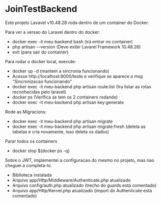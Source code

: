 # JoinTestBackend

Este projeto Lavavel v10.48.28 roda dentro de um container do Docker.

Para ver a versao do Laravel dentro do docker:
- docker exec -it meu-backend bash (irá entrar no container)
- php artisan --version (Deve exibir Lavarel Framework 10.48.28)
- exit (para sair do container)


Para rodar o docker local, execute:
- docker up -d (mantem a sincronia funcionando)
- Acesse http://localhost:8000/teste e verifique se aparece a msg "Sincronizacao funcionando"
- docker exec -it meu-backend php artisan route:list (Ira listar as rotas reconhecidas pelo laravel)
- docker ps (Verifica se tem os 2 containers rodando)
- docker exec -it meu-backend php artisan key:generate

Rode as Migracions:
- docker exec -it meu-backend php artisan migrate
- docker exec -it meu-backend php artisan migrate:fresh (deleta as tabelas e cria novamente, isso deleta os dados)

Parar todos os containers
- docker stop $(docker ps -q)

Sobre o JWT, implementei a configuracao do mesmo no projeto, mas nao cheguei a completa-lo.
- Biblioteca instalada
- Arquivo app/Http/Middleware/Authenticate.php atualizado
- Arquivo config/auth.php atualizado (trecho do guards está comentado)
- Arquivo app/Http/Kernel.php atualizado (import do Authenticate está comentado)